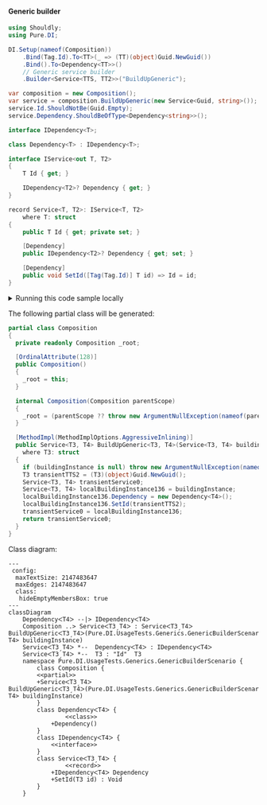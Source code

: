 #### Generic builder


```c#
using Shouldly;
using Pure.DI;

DI.Setup(nameof(Composition))
    .Bind(Tag.Id).To<TT>(_ => (TT)(object)Guid.NewGuid())
    .Bind().To<Dependency<TT>>()
    // Generic service builder
    .Builder<Service<TTS, TT2>>("BuildUpGeneric");

var composition = new Composition();
var service = composition.BuildUpGeneric(new Service<Guid, string>());
service.Id.ShouldNotBe(Guid.Empty);
service.Dependency.ShouldBeOfType<Dependency<string>>();

interface IDependency<T>;

class Dependency<T> : IDependency<T>;

interface IService<out T, T2>
{
    T Id { get; }

    IDependency<T2>? Dependency { get; }
}

record Service<T, T2>: IService<T, T2>
    where T: struct
{
    public T Id { get; private set; }

    [Dependency]
    public IDependency<T2>? Dependency { get; set; }

    [Dependency]
    public void SetId([Tag(Tag.Id)] T id) => Id = id;
}
```

<details>
<summary>Running this code sample locally</summary>

- Make sure you have the [.NET SDK 9.0](https://dotnet.microsoft.com/en-us/download/dotnet/9.0) or later is installed
```bash
dotnet --list-sdk
```
- Create a net9.0 (or later) console application
```bash
dotnet new console -n Sample
```
- Add references to NuGet packages
  - [Pure.DI](https://www.nuget.org/packages/Pure.DI)
  - [Shouldly](https://www.nuget.org/packages/Shouldly)
```bash
dotnet add package Pure.DI
dotnet add package Shouldly
```
- Copy the example code into the _Program.cs_ file

You are ready to run the example 🚀
```bash
dotnet run
```

</details>

The following partial class will be generated:

```c#
partial class Composition
{
  private readonly Composition _root;

  [OrdinalAttribute(128)]
  public Composition()
  {
    _root = this;
  }

  internal Composition(Composition parentScope)
  {
    _root = (parentScope ?? throw new ArgumentNullException(nameof(parentScope)))._root;
  }

  [MethodImpl(MethodImplOptions.AggressiveInlining)]
  public Service<T3, T4> BuildUpGeneric<T3, T4>(Service<T3, T4> buildingInstance)
    where T3: struct
  {
    if (buildingInstance is null) throw new ArgumentNullException(nameof(buildingInstance));
    T3 transientTTS2 = (T3)(object)Guid.NewGuid();
    Service<T3, T4> transientService0;
    Service<T3, T4> localBuildingInstance136 = buildingInstance;
    localBuildingInstance136.Dependency = new Dependency<T4>();
    localBuildingInstance136.SetId(transientTTS2);
    transientService0 = localBuildingInstance136;
    return transientService0;
  }
}
```

Class diagram:

```mermaid
---
 config:
  maxTextSize: 2147483647
  maxEdges: 2147483647
  class:
   hideEmptyMembersBox: true
---
classDiagram
	DependencyᐸT4ᐳ --|> IDependencyᐸT4ᐳ
	Composition ..> ServiceᐸT3ˏT4ᐳ : ServiceᐸT3ˏT4ᐳ BuildUpGenericᐸT3ˏT4ᐳ(Pure.DI.UsageTests.Generics.GenericBuilderScenario.Service<T3, T4> buildingInstance)
	ServiceᐸT3ˏT4ᐳ *--  DependencyᐸT4ᐳ : IDependencyᐸT4ᐳ
	ServiceᐸT3ˏT4ᐳ *--  T3 : "Id"  T3
	namespace Pure.DI.UsageTests.Generics.GenericBuilderScenario {
		class Composition {
		<<partial>>
		+ServiceᐸT3ˏT4ᐳ BuildUpGenericᐸT3ˏT4ᐳ(Pure.DI.UsageTests.Generics.GenericBuilderScenario.Service<T3, T4> buildingInstance)
		}
		class DependencyᐸT4ᐳ {
				<<class>>
			+Dependency()
		}
		class IDependencyᐸT4ᐳ {
			<<interface>>
		}
		class ServiceᐸT3ˏT4ᐳ {
				<<record>>
			+IDependencyᐸT4ᐳ Dependency
			+SetId(T3 id) : Void
		}
	}
```

